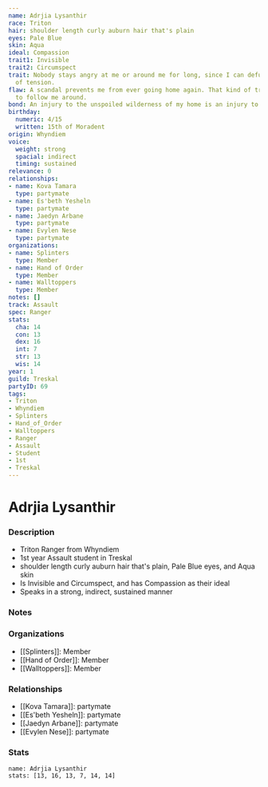 ```yaml
---
name: Adrjia Lysanthir
race: Triton
hair: shoulder length curly auburn hair that's plain
eyes: Pale Blue
skin: Aqua
ideal: Compassion
trait1: Invisible
trait2: Circumspect
trait: Nobody stays angry at me or around me for long, since I can defuse any amount
  of tension.
flaw: A scandal prevents me from ever going home again. That kind of trouble seems
  to follow me around.
bond: An injury to the unspoiled wilderness of my home is an injury to me.
birthday:
  numeric: 4/15
  written: 15th of Moradent
origin: Whyndiem
voice:
  weight: strong
  spacial: indirect
  timing: sustained
relevance: 0
relationships:
- name: Kova Tamara
  type: partymate
- name: Es'beth Yesheln
  type: partymate
- name: Jaedyn Arbane
  type: partymate
- name: Evylen Nese
  type: partymate
organizations:
- name: Splinters
  type: Member
- name: Hand of Order
  type: Member
- name: Walltoppers
  type: Member
notes: []
track: Assault
spec: Ranger
stats:
  cha: 14
  con: 13
  dex: 16
  int: 7
  str: 13
  wis: 14
year: 1
guild: Treskal
partyID: 69
tags:
- Triton
- Whyndiem
- Splinters
- Hand_of_Order
- Walltoppers
- Ranger
- Assault
- Student
- 1st
- Treskal
---
```

# Adrjia Lysanthir
### Description
- Triton Ranger from Whyndiem
- 1st year Assault student in Treskal
- shoulder length curly auburn hair that's plain, Pale Blue eyes, and Aqua skin
- Is Invisible and Circumspect, and has Compassion as their ideal
- Speaks in a strong, indirect, sustained manner

### Notes

### Organizations
- [[Splinters]]: Member
- [[Hand of Order]]: Member
- [[Walltoppers]]: Member

### Relationships
- [[Kova Tamara]]: partymate
- [[Es'beth Yesheln]]: partymate
- [[Jaedyn Arbane]]: partymate
- [[Evylen Nese]]: partymate

### Stats
```statblock
name: Adrjia Lysanthir
stats: [13, 16, 13, 7, 14, 14]
```